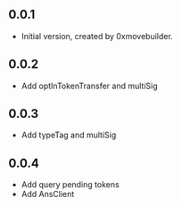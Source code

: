 ## 0.0.1

* Initial version, created by 0xmovebuilder.


## 0.0.2

* Add optInTokenTransfer and multiSig

## 0.0.3

* Add typeTag and multiSig

## 0.0.4

* Add query pending tokens
* Add AnsClient